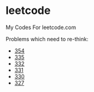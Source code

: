 # leetcode
My Codes For leetcode.com

Problems which need to re-think:
* [354](https://leetcode.com/problems/russian-doll-envelopes/)
* [335](https://leetcode.com/problems/self-crossing/)
* [332](https://leetcode.com/problems/reconstruct-itinerary/)
* [331](https://leetcode.com/problems/verify-preorder-serialization-of-a-binary-tree/)
* [330](https://leetcode.com/problems/patching-array/)
* [327](https://leetcode.com/problems/count-of-range-sum/)

